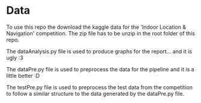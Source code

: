 # Data

To use this repo the download the kaggle data for the 'Indoor Location & Navigation' competition. The zip file has to be unzip in the root folder of this repo. 

The dataAnalysis.py file is used to produce graphs for the report... and it is ugly :3

The dataPre.py file is used to preprocess the data for the pipeline and it is a little better :D

The testPre.py file is used to preprocess the test data from the competition to follow a similar structure to the data generated by the dataPre.py file.
